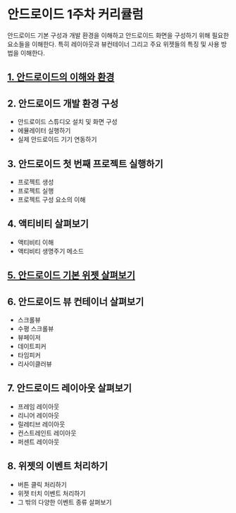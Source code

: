 안드로이드 1주차 커리큘럼
===============

안드로이드 기본 구성과 개발 환경을 이해하고 안드로이드 화면을 구성하기 위해 필요한 요소들을 이해한다. 특히 레이아웃과 뷰컨테이너 그리고 주요 위젯들의 특징 및 사용 방법을 이해한다.

## [1. 안드로이드의 이해와 환경](https://github.com/Honest-Hong/AndroidStudy/blob/master/BoostCamp/FirstWeek/5.%20%EC%95%88%EB%93%9C%EB%A1%9C%EC%9D%B4%EB%93%9C%20%EA%B8%B0%EB%B3%B8%20%EC%9C%84%EC%A0%AF%20%EC%82%B4%ED%8E%B4%EB%B3%B4%EA%B8%B0.md)

## 2. 안드로이드 개발 환경 구성

- 안드로이드 스튜디오 설치 및 화면 구성
- 에뮬레이터 실행하기
- 실제 안드로이드 기기 연동하기

## 3. 안드로이드 첫 번째 프로젝트 실행하기

- 프로젝트 생성
- 프로젝트 실행
- 프로젝트 구성 요소의 이해

## 4. 액티비티 살펴보기

- 액티비티 이해
- 액티비티 생명주기 메소드

## [5. 안드로이드 기본 위젯 살펴보기](https://github.com/Honest-Hong/AndroidStudy/blob/master/%EB%B6%80%EC%8A%A4%ED%8A%B8%EC%BA%A0%ED%94%84/1%EC%A3%BC%EC%B0%A8%20%EC%BB%A4%EB%A6%AC%ED%81%98%EB%9F%BC/5.%20%EC%95%88%EB%93%9C%EB%A1%9C%EC%9D%B4%EB%93%9C%20%EA%B8%B0%EB%B3%B8%20%EC%9C%84%EC%A0%AF%20%EC%82%B4%ED%8E%B4%EB%B3%B4%EA%B8%B0.md)

## 6. 안드로이드 뷰 컨테이너 살펴보기

- 스크롤뷰
- 수평 스크롤뷰
- 뷰페이저
- 데이트피커
- 타임피커
- 리사이클러뷰

## 7. 안드로이드 레이아웃 살펴보기

- 프레임 레이아웃
- 리니어 레이아웃
- 릴레티브 레이아웃
- 컨스트레인트 레이아웃
- 퍼센트 레이아웃

## 8. 위젯의 이벤트 처리하기

- 버튼 클릭 처리하기
- 위젯 터치 이벤트 처리하기
- 그 밖의 다양한 이벤트 종류 살펴보기